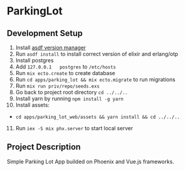 # ParkingLot

## Development Setup
1. Install [asdf version manager](https://github.com/asdf-vm/asdf)
2. Run `asdf install` to install correct version of elixir and erlang/otp
3. Install postgres
4. Add `127.0.0.1   postgres` to `/etc/hosts`
5. Run `mix ecto.create` to create database
6. Run `cd apps/parking_lot && mix ecto.migrate` to run migrations
7. Run `mix run priv/repo/seeds.exs`
8. Go back to project root directory `cd ../../..`
9. Install yarn by running `npm install -g yarn`
10. Install assets:
  * `cd apps/parking_lot_web/assets && yarn install && cd ../../..`
11. Run `iex -S mix phx.server` to start local server


## Project Description

Simple Parking Lot App builded on Phoenix and Vue.js frameworks.
